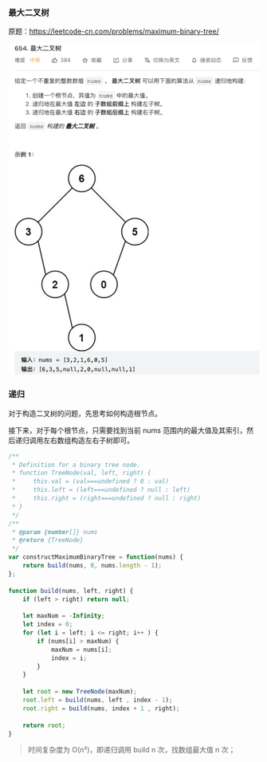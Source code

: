 ### 最大二叉树

原题：https://leetcode-cn.com/problems/maximum-binary-tree/

![maximum-binary-tree](./../../../../assets/data-structrue/binary-tree/maximum-binary-tree.png)

### 递归

对于构造二叉树的问题，先思考如何构造根节点。

接下来，对于每个根节点，只需要找到当前 nums 范围内的最大值及其索引，然后递归调用左右数组构造左右子树即可。

```js
/**
 * Definition for a binary tree node.
 * function TreeNode(val, left, right) {
 *     this.val = (val===undefined ? 0 : val)
 *     this.left = (left===undefined ? null : left)
 *     this.right = (right===undefined ? null : right)
 * }
 */
/**
 * @param {number[]} nums
 * @return {TreeNode}
 */
var constructMaximumBinaryTree = function(nums) {
    return build(nums, 0, nums.length - 1);
};

function build(nums, left, right) {
    if (left > right) return null;

    let maxNum = -Infinity;
    let index = 0;
    for (let i = left; i <= right; i++ ) {
        if (nums[i] > maxNum) {
            maxNum = nums[i];
            index = i;
        }
    }

    let root = new TreeNode(maxNum);
    root.left = build(nums, left , index - 1);
    root.right = build(nums, index + 1 , right);

    return root;
}
```

> 时间复杂度为 O(n²)，即递归调用 build n 次，找数组最大值 n 次；